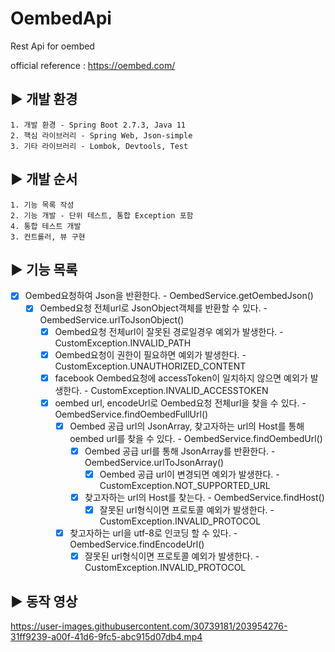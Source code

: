 # OembedApi
Rest Api for oembed

official reference : https://oembed.com/

## ▶ 개발 환경
	1. 개발 환경 - Spring Boot 2.7.3, Java 11
    2. 핵심 라이브러리 - Spring Web, Json-simple
    3. 기타 라이브러리 - Lombok, Devtools, Test

## ▶ 개발 순서
    1. 기능 목록 작성
    2. 기능 개발 - 단위 테스트, 통합 Exception 포함
    4. 통합 테스트 개발
    3. 컨트롤러, 뷰 구현

## ▶ 기능 목록
- [x] Oembed요청하여 Json을 반환한다. - OembedService.getOembedJson()
  - [x] Oembed요청 전체url로 JsonObject객체를 반환할 수 있다. - OembedService.urlToJsonObject()
    - [x] Oembed요청 전체url이 잘못된 경로일경우 예외가 발생한다. - CustomException.INVALID_PATH
    - [x] Oembed요청이 권한이 필요하면 예외가 발생한다. -  CustomException.UNAUTHORIZED_CONTENT
    - [x] facebook Oembed요청에 accessToken이 일치하지 않으면 예외가 발생한다. - CustomException.INVALID_ACCESSTOKEN
    - [x] oembed url, encodeUrl로 Oembed요청 전체url을 찾을 수 있다. - OembedService.findOembedFullUrl()
      - [x] Oembed 공급 url의 JsonArray, 찾고자하는 url의 Host를 통해 oembed url를 찾을 수 있다. - OembedService.findOembedUrl() 
        - [x] Oembed 공급 url를 통해 JsonArray를 반환한다. - OembedService.urlToJsonArray()
          - [x] Oembed 공급 url이 변경되면 예외가 발생한다. - CustomException.NOT_SUPPORTED_URL
        - [x] 찾고자하는 url의 Host를 찾는다. - OembedService.findHost()
          - [x] 잘못된 url형식이면 프로토콜 예외가 발생한다. - CustomException.INVALID_PROTOCOL
      - [x] 찾고자하는 url을 utf-8로 인코딩 할 수 있다. - OembedService.findEncodeUrl()
        - [x] 잘못된 url형식이면 프로토콜 예외가 발생한다. - CustomException.INVALID_PROTOCOL

## ▶ 동작 영상
https://user-images.githubusercontent.com/30739181/203954276-31ff9239-a00f-41d6-9fc5-abc915d07db4.mp4
